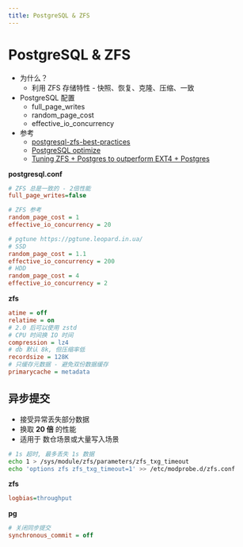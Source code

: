 ```yaml
---
title: PostgreSQL & ZFS
---
```


# PostgreSQL & ZFS

- 为什么？
  - 利用 ZFS 存储特性 - 快照、恢复、克隆、压缩、一致
- PostgreSQL 配置
  - full_page_writes
  - random_page_cost
  - effective_io_concurrency
- 参考
  - [postgresql-zfs-best-practices](https://www.slideshare.net/SeanChittenden/postgresql-zfs-best-practices)
  - [PostgreSQL optimize](https://gist.github.com/artizirk/e144065165b07dff1accc608c7e83f5a)
  - [Tuning ZFS + Postgres to outperform EXT4 + Postgres](https://gist.github.com/saurabhnanda/5258207935bf23cd112be292d22f00d5)

**postgresql.conf**

```ini
# ZFS 总是一致的 - 2倍性能
full_page_writes=false

# ZFS 参考
random_page_cost = 1
effective_io_concurrency = 20

# pgtune https://pgtune.leopard.in.ua/
# SSD
random_page_cost = 1.1
effective_io_concurrency = 200
# HDD
random_page_cost = 4
effective_io_concurrency = 2
```

**zfs**

```ini
atime = off
relatime = on
# 2.0 后可以使用 zstd
# CPU 时间换 IO 时间
compression = lz4
# db 默认 8k, 但压缩率低
recordsize = 128K
# 只缓存元数据 - 避免双份数据缓存
primarycache = metadata
```

## 异步提交

- 接受异常丢失部分数据
- 换取 **20 倍** 的性能
- 适用于 数仓场景或大量写入场景

```bash
# 1s 超时, 最多丢失 1s 数据
echo 1 > /sys/module/zfs/parameters/zfs_txg_timeout
echo 'options zfs zfs_txg_timeout=1' >> /etc/modprobe.d/zfs.conf
```

**zfs**

```ini
logbias=throughput
```

**pg**

```ini
# 关闭同步提交
synchronous_commit = off
```

